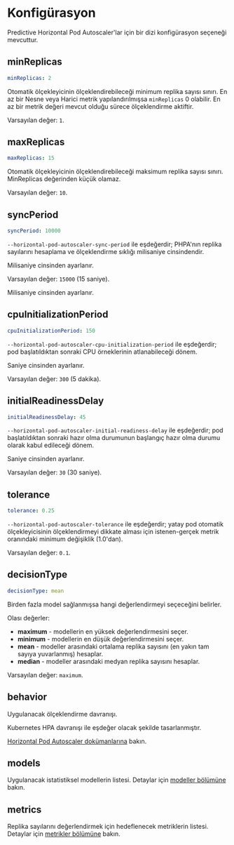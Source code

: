 # Konfigürasyon

Predictive Horizontal Pod Autoscaler'lar için bir dizi konfigürasyon seçeneği mevcuttur.

## minReplicas

```yaml
minReplicas: 2
```

Otomatik ölçekleyicinin ölçeklendirebileceği minimum replika sayısı sınırı. En az bir Nesne veya Harici metrik yapılandırılmışsa `minReplicas` 0 olabilir. En az bir metrik değeri mevcut olduğu sürece ölçeklendirme aktiftir.

Varsayılan değer: `1`.

## maxReplicas

```yaml
maxReplicas: 15
```

Otomatik ölçekleyicinin ölçeklendirebileceği maksimum replika sayısı sınırı.
MinReplicas değerinden küçük olamaz.

Varsayılan değer: `10`.

## syncPeriod

```yaml
syncPeriod: 10000
```

`--horizontal-pod-autoscaler-sync-period` ile eşdeğerdir; PHPA'nın replika sayılarını hesaplama ve ölçeklendirme sıklığı milisaniye cinsindendir.

Milisaniye cinsinden ayarlanır.

Varsayılan değer: `15000` (15 saniye).

Milisaniye cinsinden ayarlanır.

## cpuInitializationPeriod

```yaml
cpuInitializationPeriod: 150
```

`--horizontal-pod-autoscaler-cpu-initialization-period` ile eşdeğerdir; pod başlatıldıktan sonraki CPU örneklerinin atlanabileceği dönem.

Saniye cinsinden ayarlanır.

Varsayılan değer: `300` (5 dakika).

## initialReadinessDelay

```yaml
initialReadinessDelay: 45
```

`--horizontal-pod-autoscaler-initial-readiness-delay` ile eşdeğerdir; pod başlatıldıktan sonraki hazır olma durumunun başlangıç hazır olma durumu olarak kabul edileceği dönem.

Saniye cinsinden ayarlanır.

Varsayılan değer: `30` (30 saniye).

## tolerance

```yaml
tolerance: 0.25
```

`--horizontal-pod-autoscaler-tolerance` ile eşdeğerdir; yatay pod otomatik ölçekleyicisinin ölçeklendirmeyi dikkate alması için istenen-gerçek metrik oranındaki minimum değişiklik (1.0'dan).

Varsayılan değer: `0.1`.

## decisionType

```yaml
decisionType: mean
```

Birden fazla model sağlanmışsa hangi değerlendirmeyi seçeceğini belirler.

Olası değerler:

- **maximum** - modellerin en yüksek değerlendirmesini seçer.
- **minimum** - modellerin en düşük değerlendirmesini seçer.
- **mean** - modeller arasındaki ortalama replika sayısını (en yakın tam sayıya yuvarlanmış) hesaplar.
- **median** - modeller arasındaki medyan replika sayısını hesaplar.

Varsayılan değer: `maximum`.

## behavior

Uygulanacak ölçeklendirme davranışı.

Kubernetes HPA davranışı ile eşdeğer olacak şekilde tasarlanmıştır.

[Horizontal Pod Autoscaler dokümanlarına](https://kubernetes.io/docs/tasks/run-application/horizontal-pod-autoscale/#configurable-scaling-behavior) bakın.

## models

Uygulanacak istatistiksel modellerin listesi.
Detaylar için [modeller bölümüne](../../user-guide/models) bakın.

## metrics

Replika sayılarını değerlendirmek için hedeflenecek metriklerin listesi.
Detaylar için [metrikler bölümüne](../../user-guide/metrics) bakın.